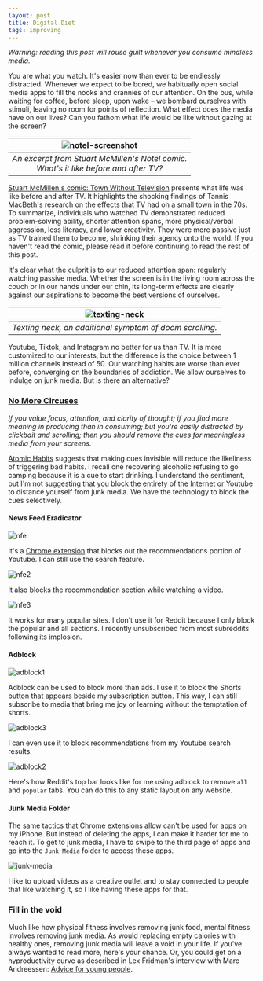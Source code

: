 ```yaml
---
layout: post
title: Digital Diet
tags: improving
---
```


_Warning: reading this post will rouse guilt whenever you consume mindless media._

You are what you watch. It's easier now than ever to be endlessly distracted. Whenever we expect to be bored, we habitually open social media apps to fill the nooks and crannies of our attention. On the bus, while waiting for coffee, before sleep, upon wake – we bombard ourselves with stimuli, leaving no room for points of reflection. What effect does the media have on our lives? Can you fathom what life would be like without gazing at the screen?

| ![notel-screenshot](/assets/digital-diet/notel-screenshot.png) |
|:--:| 
| _An excerpt from Stuart McMillen's Notel comic. <br> What's it like before and after TV?_ |

[Stuart McMillen's comic: Town Without Television](https://www.stuartmcmillen.com/comic/town-without-television-1-notel/) presents what life was like before and after TV. It highlights the shocking findings of Tannis MacBeth's research on the effects that TV had on a small town in the 70s. To summarize, individuals who watched TV demonstrated reduced problem-solving ability, shorter attention spans, more physical/verbal aggression, less literacy, and lower creativity. They were more passive just as TV trained them to become, shrinking their agency onto the world. If you haven't read the comic, please read it before continuing to read the rest of this post. 

It's clear what the culprit is to our reduced attention span: regularly watching passive media. Whether the screen is in the living room across the couch or in our hands under our chin, its long-term effects are clearly against our aspirations to become the best versions of ourselves.

| ![texting-neck](/assets/digital-diet/texting-neck.png) |
|:--:| 
| _Texting neck, an additional symptom of doom scrolling._ |

Youtube, Tiktok, and Instagram no better for us than TV. It is more customized to our interests, but the difference is the choice between 1 million channels instead of 50. Our watching habits are worse than ever before, converging on the boundaries of addiction. We allow ourselves to indulge on junk media. But is there an alternative?

### [No More Circuses](https://www.youtube.com/watch?v=fD1OQtXYEFE)

_If you value focus, attention, and clarity of thought; if you find more meaning in producing than in consuming; but you're easily distracted by clickbait and scrolling; then you should remove the cues for meaningless media from your screens._

[Atomic Habits](/atomic-habits) suggests that making cues invisible will reduce the likeliness of triggering bad habits. I recall one recovering alcoholic refusing to go camping because it is a cue to start drinking. I understand the sentiment, but I'm not suggesting that you block the entirety of the Internet or Youtube to distance yourself from junk media. We have the technology to block the cues selectively.

#### News Feed Eradicator

![nfe](assets/digital-diet/nfe.png)

It's a [Chrome extension](https://chrome.google.com/webstore/detail/news-feed-eradicator/fjcldmjmjhkklehbacihaiopjklihlgg) that blocks out the recommendations portion of Youtube. I can still use the search feature.

![nfe2](assets/digital-diet/nfe2.png)

It also blocks the recommendation section while watching a video.

![nfe3](assets/digital-diet/nfe3.png)

It works for many popular sites. I don't use it for Reddit because I only block the popular and all sections. I recently unsubscribed from most subreddits following its implosion.

#### Adblock

![adblock1](assets/digital-diet/adblock1.png)

Adblock can be used to block more than ads. I use it to block the Shorts button that appears beside my subscription button. This way, I can still subscribe to media that bring me joy or learning without the temptation of shorts.

![adblock3](assets/digital-diet/adblock3.png)

I can even use it to block recommendations from my Youtube search results.

![adblock2](assets/digital-diet/adblock2.png)

Here's how Reddit's top bar looks like for me using adblock to remove `all` and `popular` tabs. You can do this to any static layout on any website.

#### Junk Media Folder

The same tactics that Chrome extensions allow can't be used for apps on my iPhone. But instead of deleting the apps, I can make it harder for me to reach it. To get to junk media, I have to swipe to the third page of apps and go into the `Junk Media` folder to access these apps. 

![junk-media](assets/digital-diet/junk-media.png)

I like to upload videos as a creative outlet and to stay connected to people that like watching it, so I like having these apps for that.

### Fill in the void

Much like how physical fitness involves removing junk food, mental fitness involves removing junk media. As would replacing empty calories with healthy ones, removing junk media will leave a void in your life. If you've always wanted to read more, here's your chance. Or, you could get on a hyproductivity curve as described in Lex Fridman's interview with Marc Andreessen: [Advice for young people](https://youtu.be/-hxeDjAxvJ8?t=10802).



